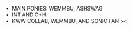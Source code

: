 - MAIN PONIES: WEMMBU, ASHSWAG
- INT AND C+H
- KWW COLLAB, WEMMBU, AND SONIC FAN ><
<!---
eumoirous-rook/eumoirous-rook is a ✨ special ✨ repository because its `README.md` (this file) appears on your GitHub profile.
You can click the Preview link to take a look at your changes.
--->
